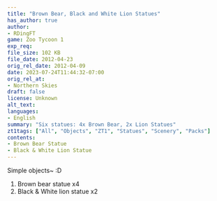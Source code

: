 ```yaml
---
title: "Brown Bear, Black and White Lion Statues"
has_author: true
author: 
- RDingFT
game: Zoo Tycoon 1
exp_req: 
file_size: 102 KB
file_date: 2012-04-23
orig_rel_date: 2012-04-09
date: 2023-07-24T11:44:32-07:00
orig_rel_at:
- Northern Skies
draft: false
license: Unknown
alt_text: 
languages:
- English
summary: "Six statues: 4x Brown Bear, 2x Lion Statues"
zt1tags: ["All", "Objects", "ZT1", "Statues", "Scenery", "Packs"]
contents:
- Brown Bear Statue
- Black & White Lion Statue
---
```


Simple objects~ :D
1. Brown bear statue x4
2. Black & White lion statue x2